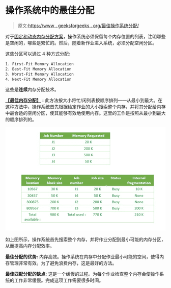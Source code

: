# 操作系统中的最佳分配

> 原文:[https://www . geeksforgeeks . org/最佳操作系统分配/](https://www.geeksforgeeks.org/best-fit-allocation-in-operating-system/)

对于[固定和动态内存分配方案](https://www.geeksforgeeks.org/partition-allocation-methods-in-memory-management/)，操作系统必须保留每个内存位置的列表，注明哪些是空闲的，哪些是繁忙的。然后，随着新作业进入系统，必须分配空闲分区。

这些分区可以通过 4 种方式分配:

```
1. First-Fit Memory Allocation
2. Best-Fit Memory Allocation
3. Worst-Fit Memory Allocation
4. Next-Fit Memory Allocation 
```

这些是**连续**内存分配技术。

[**【最佳内存分配】**](https://www.geeksforgeeks.org/program-best-fit-algorithm-memory-management/) **:**
此方法按大小将忙/闲列表按顺序排列——从最小到最大。在这种方法中，操作系统首先根据给定作业的大小搜索整个内存，并将其分配给内存中最合适的空闲分区，使其能够有效地使用内存。这里的工作是按照从最小到最大的顺序排列的。

![](img/68490515443fbd7fe9f8862f43d1bdf6.png)

如上图所示，操作系统首先搜索整个内存，并将作业分配到最小可能的内存分区，从而提高内存分配效率。

**最佳分配的优势:**
内存高效。操作系统在内存中分配作业最小可能的空间，使得内存管理非常有效。为了避免浪费内存，这是最好的方法。

**最佳匹配分配的缺点:**
这是一个缓慢的过程。为每个作业检查整个内存会使操作系统的工作非常缓慢。完成这项工作需要很多时间。